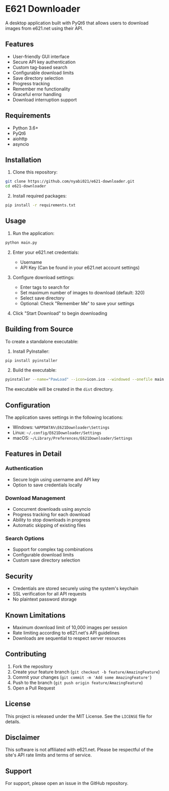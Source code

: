 # E621 Downloader

A desktop application built with PyQt6 that allows users to download images from e621.net using their API.

## Features

- User-friendly GUI interface
- Secure API key authentication
- Custom tag-based search
- Configurable download limits
- Save directory selection
- Progress tracking
- Remember me functionality
- Graceful error handling
- Download interruption support

## Requirements

- Python 3.6+
- PyQt6
- aiohttp
- asyncio

## Installation

1. Clone this repository:
```bash
git clone https://github.com/nyabi021/e621-downloader.git
cd e621-downloader
```

2. Install required packages:
```bash
pip install -r requirements.txt
```

## Usage

1. Run the application:
```bash
python main.py
```

2. Enter your e621.net credentials:
   - Username
   - API Key (Can be found in your e621.net account settings)

3. Configure download settings:
   - Enter tags to search for
   - Set maximum number of images to download (default: 320)
   - Select save directory
   - Optional: Check "Remember Me" to save your settings

4. Click "Start Download" to begin downloading

## Building from Source

To create a standalone executable:

1. Install PyInstaller:
```bash
pip install pyinstaller
```

2. Build the executable:
```bash
pyinstaller --name="PawLoad" --icon=icon.ico --windowed --onefile main.py
```

The executable will be created in the `dist` directory.

## Configuration

The application saves settings in the following locations:
- Windows: `%APPDATA%\E621Downloader\Settings`
- Linux: `~/.config/E621Downloader/Settings`
- macOS: `~/Library/Preferences/E621Downloader/Settings`

## Features in Detail

### Authentication
- Secure login using username and API key
- Option to save credentials locally

### Download Management
- Concurrent downloads using asyncio
- Progress tracking for each download
- Ability to stop downloads in progress
- Automatic skipping of existing files

### Search Options
- Support for complex tag combinations
- Configurable download limits
- Custom save directory selection

## Security

- Credentials are stored securely using the system's keychain
- SSL verification for all API requests
- No plaintext password storage

## Known Limitations

- Maximum download limit of 10,000 images per session
- Rate limiting according to e621.net's API guidelines
- Downloads are sequential to respect server resources

## Contributing

1. Fork the repository
2. Create your feature branch (`git checkout -b feature/AmazingFeature`)
3. Commit your changes (`git commit -m 'Add some AmazingFeature'`)
4. Push to the branch (`git push origin feature/AmazingFeature`)
5. Open a Pull Request

## License

This project is released under the MIT License. See the `LICENSE` file for details.

## Disclaimer

This software is not affiliated with e621.net. Please be respectful of the site's API rate limits and terms of service.

## Support

For support, please open an issue in the GitHub repository.